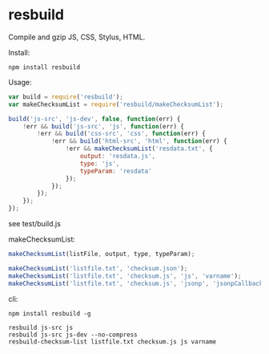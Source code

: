 resbuild
========
Compile and gzip JS, CSS, Stylus, HTML.

Install:
```
npm install resbuild
```

Usage:
```js
var build = require('resbuild');
var makeChecksumList = require('resbuild/makeChecksumList');

build('js-src', 'js-dev', false, function(err) {
	!err && build('js-src', 'js', function(err) {
		!err && build('css-src', 'css', function(err) {
			!err && build('html-src', 'html', function(err) {
				!err && makeChecksumList('resdata.txt', {
					output: 'resdata.js',
					type: 'js',
					typeParam: 'resdata'
				});
			});
		});
	});
});
```
see test/build.js

makeChecksumList:
```js
makeChecksumList(listFile, output, type, typeParam);

makeChecksumList('listfile.txt', 'checksum.json');
makeChecksumList('listfile.txt', 'checksum.js', 'js', 'varname');
makeChecksumList('listfile.txt', 'checksum.js', 'jsonp', 'jsonpCallback');
```

cli:
```
npm install resbuild -g

resbuild js-src js
resbuild js-src js-dev --no-compress
resbuild-checksum-list listfile.txt checksum.js js varname
```